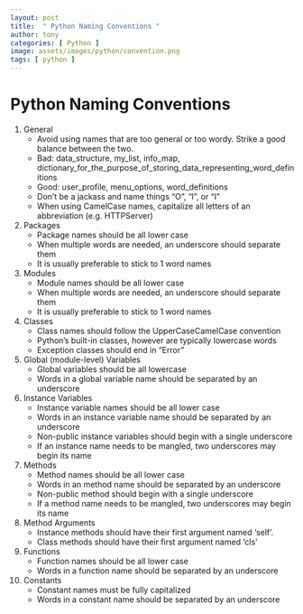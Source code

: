 ```yaml
---
layout: post
title:  " Python Naming Conventions "
author: tony
categories: [ Python ]
image: assets/images/python/convention.png
tags: [ python ]
---
```


# Python Naming Conventions
1. General
    - Avoid using names that are too general or too wordy. Strike a good balance between the two.
    - Bad: data_structure, my_list, info_map, dictionary_for_the_purpose_of_storing_data_representing_word_definitions
    - Good: user_profile, menu_options, word_definitions
    - Don’t be a jackass and name things “O”, “l”, or “I”
    - When using CamelCase names, capitalize all letters of an abbreviation (e.g. HTTPServer)
2. Packages
    - Package names should be all lower case
    - When multiple words are needed, an underscore should separate them
    - It is usually preferable to stick to 1 word names
3. Modules
    - Module names should be all lower case
    - When multiple words are needed, an underscore should separate them
    - It is usually preferable to stick to 1 word names
4. Classes
    - Class names should follow the UpperCaseCamelCase convention
    - Python’s built-in classes, however are typically lowercase words
    - Exception classes should end in “Error”
5. Global (module-level) Variables
    - Global variables should be all lowercase
    - Words in a global variable name should be separated by an underscore
6. Instance Variables
    - Instance variable names should be all lower case
    - Words in an instance variable name should be separated by an underscore
    - Non-public instance variables should begin with a single underscore
    - If an instance name needs to be mangled, two underscores may begin its name
7. Methods
    - Method names should be all lower case
    - Words in an method name should be separated by an underscore
    - Non-public method should begin with a single underscore
    - If a method name needs to be mangled, two underscores may begin its name
8. Method Arguments
    - Instance methods should have their first argument named ‘self’.
    - Class methods should have their first argument named ‘cls’
9. Functions
    - Function names should be all lower case
    - Words in a function name should be separated by an underscore
10. Constants
    - Constant names must be fully capitalized
    - Words in a constant name should be separated by an underscore